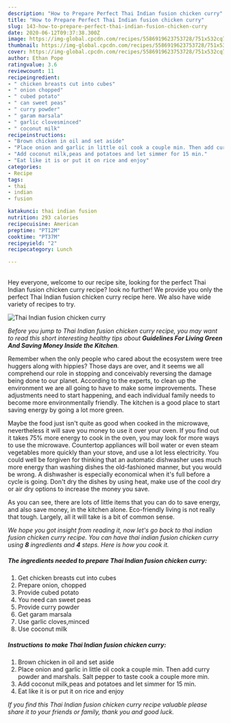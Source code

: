 ```yaml
---
description: "How to Prepare Perfect Thai Indian fusion chicken curry"
title: "How to Prepare Perfect Thai Indian fusion chicken curry"
slug: 143-how-to-prepare-perfect-thai-indian-fusion-chicken-curry
date: 2020-06-12T09:37:38.300Z
image: https://img-global.cpcdn.com/recipes/5586919623753728/751x532cq70/thai-indian-fusion-chicken-curry-recipe-main-photo.jpg
thumbnail: https://img-global.cpcdn.com/recipes/5586919623753728/751x532cq70/thai-indian-fusion-chicken-curry-recipe-main-photo.jpg
cover: https://img-global.cpcdn.com/recipes/5586919623753728/751x532cq70/thai-indian-fusion-chicken-curry-recipe-main-photo.jpg
author: Ethan Pope
ratingvalue: 3.6
reviewcount: 11
recipeingredient:
- " chicken breasts cut into cubes"
- " onion chopped"
- " cubed potato"
- " can sweet peas"
- " curry powder"
- " garam marsala"
- " garlic clovesminced"
- " coconut milk"
recipeinstructions:
- "Brown chicken in oil and set aside"
- "Place onion and garlic in little oil cook a couple min. Then add curry powder and marshals. Salt pepper to taste cook a couple more min."
- "Add coconut milk,peas and potatoes and let simmer for 15 min."
- "Eat like it is or put it on rice and enjoy"
categories:
- Recipe
tags:
- thai
- indian
- fusion

katakunci: thai indian fusion 
nutrition: 293 calories
recipecuisine: American
preptime: "PT12M"
cooktime: "PT37M"
recipeyield: "2"
recipecategory: Lunch

---
```

<br>
Hey everyone, welcome to our recipe site, looking for the perfect Thai Indian fusion chicken curry recipe? look no further! We provide you only the perfect Thai Indian fusion chicken curry recipe here. We also have wide variety of recipes to try.
<br>


![Thai Indian fusion chicken curry](https://img-global.cpcdn.com/recipes/5586919623753728/751x532cq70/thai-indian-fusion-chicken-curry-recipe-main-photo.jpg)

<i>Before you jump to Thai Indian fusion chicken curry recipe, you may want to read this short interesting healthy tips about 
<strong>Guidelines For Living Green And Saving Money Inside the Kitchen</strong>.</i>
</br>

Remember when the only people who cared about the ecosystem were tree huggers along with hippies? Those days are over, and it seems we all comprehend our role in stopping and conceivably reversing the damage being done to our planet. According to the experts, to clean up the environment we are all going to have to make some improvements. These adjustments need to start happening, and each individual family needs to become more environmentally friendly. The kitchen is a good place to start saving energy by going a lot more green.

Maybe the food just isn't quite as good when cooked in the microwave, nevertheless it will save you money to use it over your oven. If you find out it takes 75% more energy to cook in the oven, you may look for more ways to use the microwave. Countertop appliances will boil water or even steam vegetables more quickly than your stove, and use a lot less electricity. You could well be forgiven for thinking that an automatic dishwasher uses much more energy than washing dishes the old-fashioned manner, but you would be wrong. A dishwasher is especially economical when it's full before a cycle is going. Don't dry the dishes by using heat, make use of the cool dry or air dry options to increase the money you save.

As you can see, there are lots of little items that you can do to save energy, and also save money, in the kitchen alone. Eco-friendly living is not really that tough. Largely, all it will take is a bit of common sense.


<i>We hope you got insight from reading it, now let's go back to thai indian fusion chicken curry recipe. You can have thai indian fusion chicken curry using <strong>8</strong> ingredients and <strong>4</strong> steps. Here is how you cook it.
</i>

##### The ingredients needed to prepare Thai Indian fusion chicken curry:

1. Get  chicken breasts cut into cubes
1. Prepare  onion, chopped
1. Provide  cubed potato
1. You need  can sweet peas
1. Provide  curry powder
1. Get  garam marsala
1. Use  garlic cloves,minced
1. Use  coconut milk


##### Instructions to make Thai Indian fusion chicken curry:

1. Brown chicken in oil and set aside
1. Place onion and garlic in little oil cook a couple min. Then add curry powder and marshals. Salt pepper to taste cook a couple more min.
1. Add coconut milk,peas and potatoes and let simmer for 15 min.
1. Eat like it is or put it on rice and enjoy


<i>If you find this Thai Indian fusion chicken curry recipe valuable please share it to your friends or family, thank you and good luck.</i>
